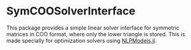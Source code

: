 # SymCOOSolverInterface

This package provides a simple linear solver interface for symmetric matrices in COO format, where only the lower triangle is stored. This is made specially for optimization solvers using [NLPModels.jl](https://github.com/JuliaSmoothOptimizers/NLPModels.jl).